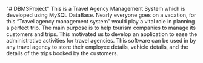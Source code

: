 "# DBMSProject" 
This is a Travel Agency Management System which is developed using MySQL DataBase.
Nearly everyone goes on a vacation, for this “Travel agency management system” would play  a vital role in planning a perfect trip. The main purpose is to help tourism companies to  manage its customers and trips. This motivated us to develop an application to ease the 
administrative activities for travel agencies. This software can be used in by any travel agency to store their employee details, vehicle 
details, and the details of the trips booked by the customers.
